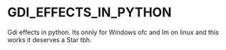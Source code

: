 # GDI_EFFECTS_IN_PYTHON
Gdi effects in python. Its onnly for Windows ofc and Im on linux and this works it deserves a Star tbh.

